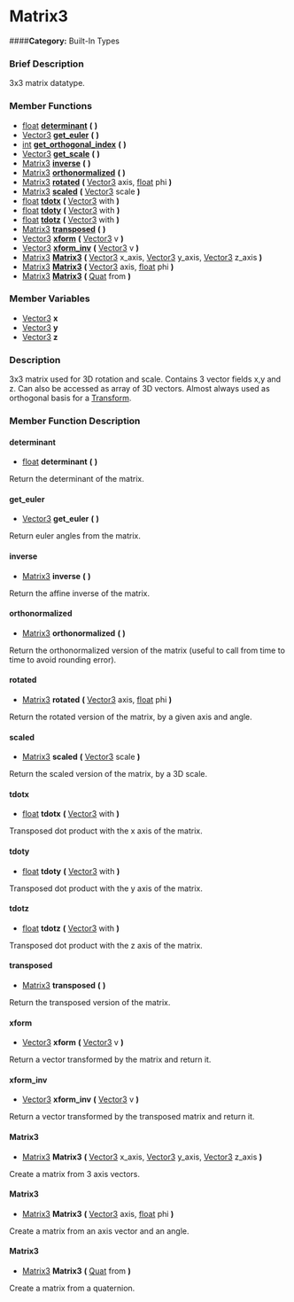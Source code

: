 #  Matrix3  
####**Category:** Built-In Types

###  Brief Description  
3x3 matrix datatype.

###  Member Functions 
  * [float](class_float)  **[determinant](#determinant)**  **(** **)**
  * [Vector3](class_vector3)  **[get&#95;euler](#get_euler)**  **(** **)**
  * [int](class_int)  **[get&#95;orthogonal&#95;index](#get_orthogonal_index)**  **(** **)**
  * [Vector3](class_vector3)  **[get&#95;scale](#get_scale)**  **(** **)**
  * [Matrix3](class_matrix3)  **[inverse](#inverse)**  **(** **)**
  * [Matrix3](class_matrix3)  **[orthonormalized](#orthonormalized)**  **(** **)**
  * [Matrix3](class_matrix3)  **[rotated](#rotated)**  **(** [Vector3](class_vector3) axis, [float](class_float) phi  **)**
  * [Matrix3](class_matrix3)  **[scaled](#scaled)**  **(** [Vector3](class_vector3) scale  **)**
  * [float](class_float)  **[tdotx](#tdotx)**  **(** [Vector3](class_vector3) with  **)**
  * [float](class_float)  **[tdoty](#tdoty)**  **(** [Vector3](class_vector3) with  **)**
  * [float](class_float)  **[tdotz](#tdotz)**  **(** [Vector3](class_vector3) with  **)**
  * [Matrix3](class_matrix3)  **[transposed](#transposed)**  **(** **)**
  * [Vector3](class_vector3)  **[xform](#xform)**  **(** [Vector3](class_vector3) v  **)**
  * [Vector3](class_vector3)  **[xform&#95;inv](#xform_inv)**  **(** [Vector3](class_vector3) v  **)**
  * [Matrix3](class_matrix3)  **[Matrix3](#Matrix3)**  **(** [Vector3](class_vector3) x_axis, [Vector3](class_vector3) y_axis, [Vector3](class_vector3) z_axis  **)**
  * [Matrix3](class_matrix3)  **[Matrix3](#Matrix3)**  **(** [Vector3](class_vector3) axis, [float](class_float) phi  **)**
  * [Matrix3](class_matrix3)  **[Matrix3](#Matrix3)**  **(** [Quat](class_quat) from  **)**

###  Member Variables  
  * [Vector3](class_vector3) **x**
  * [Vector3](class_vector3) **y**
  * [Vector3](class_vector3) **z**

###  Description  
3x3 matrix used for 3D rotation and scale. Contains 3 vector fields x,y and z. Can also be accessed as array of 3D vectors. Almost always used as orthogonal basis for a [Transform](class_transform).

###  Member Function Description  

#### <a name="determinant">determinant</a>
  * [float](class_float)  **determinant**  **(** **)**

Return the determinant of the matrix.

#### <a name="get_euler">get_euler</a>
  * [Vector3](class_vector3)  **get&#95;euler**  **(** **)**

Return euler angles from the matrix.

#### <a name="inverse">inverse</a>
  * [Matrix3](class_matrix3)  **inverse**  **(** **)**

Return the affine inverse of the matrix.

#### <a name="orthonormalized">orthonormalized</a>
  * [Matrix3](class_matrix3)  **orthonormalized**  **(** **)**

Return the orthonormalized version of the matrix (useful to call from time to time to avoid rounding error).

#### <a name="rotated">rotated</a>
  * [Matrix3](class_matrix3)  **rotated**  **(** [Vector3](class_vector3) axis, [float](class_float) phi  **)**

Return the rotated version of the matrix, by a given axis and angle.

#### <a name="scaled">scaled</a>
  * [Matrix3](class_matrix3)  **scaled**  **(** [Vector3](class_vector3) scale  **)**

Return the scaled version of the matrix, by a 3D scale.

#### <a name="tdotx">tdotx</a>
  * [float](class_float)  **tdotx**  **(** [Vector3](class_vector3) with  **)**

Transposed dot product with the x axis of the matrix.

#### <a name="tdoty">tdoty</a>
  * [float](class_float)  **tdoty**  **(** [Vector3](class_vector3) with  **)**

Transposed dot product with the y axis of the matrix.

#### <a name="tdotz">tdotz</a>
  * [float](class_float)  **tdotz**  **(** [Vector3](class_vector3) with  **)**

Transposed dot product with the z axis of the matrix.

#### <a name="transposed">transposed</a>
  * [Matrix3](class_matrix3)  **transposed**  **(** **)**

Return the transposed version of the matrix.

#### <a name="xform">xform</a>
  * [Vector3](class_vector3)  **xform**  **(** [Vector3](class_vector3) v  **)**

Return a vector transformed by the matrix and return it.

#### <a name="xform_inv">xform_inv</a>
  * [Vector3](class_vector3)  **xform&#95;inv**  **(** [Vector3](class_vector3) v  **)**

Return a vector transformed by the transposed matrix and return it.

#### <a name="Matrix3">Matrix3</a>
  * [Matrix3](class_matrix3)  **Matrix3**  **(** [Vector3](class_vector3) x_axis, [Vector3](class_vector3) y_axis, [Vector3](class_vector3) z_axis  **)**

Create a matrix from 3 axis vectors.

#### <a name="Matrix3">Matrix3</a>
  * [Matrix3](class_matrix3)  **Matrix3**  **(** [Vector3](class_vector3) axis, [float](class_float) phi  **)**

Create a matrix from an axis vector and an angle.

#### <a name="Matrix3">Matrix3</a>
  * [Matrix3](class_matrix3)  **Matrix3**  **(** [Quat](class_quat) from  **)**

Create a matrix from a quaternion.
